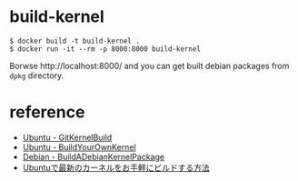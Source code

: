 # build-kernel

```
$ docker build -t build-kernel .
$ docker run -it --rm -p 8000:8000 build-kernel
```
Borwse http://localhost:8000/ and you can get built debian packages from `dpkg` directory.

# reference

* [Ubuntu - GitKernelBuild](https://wiki.ubuntu.com/KernelTeam/GitKernelBuild)
* [Ubuntu - BuildYourOwnKernel](https://wiki.ubuntu.com/Kernel/BuildYourOwnKernel)
* [Debian - BuildADebianKernelPackage](https://wiki.debian.org/BuildADebianKernelPackage)
* [Ubuntuで最新のカーネルをお手軽にビルドする方法](https://gihyo.jp/admin/serial/01/ubuntu-recipe/0526?page=2)

